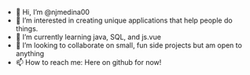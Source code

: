 - 👋 Hi, I’m @njmedina00
- 👀 I’m interested in creating unique applications that help people do things.
- 🌱 I’m currently learning java, SQL, and js.vue
- 💞️ I’m looking to collaborate on small, fun side projects but am open to anything
- 📫 How to reach me: Here on github for now! 

<!---
njmedina00/njmedina00 is a ✨ special ✨ repository because its `README.md` (this file) appears on your GitHub profile.
You can click the Preview link to take a look at your changes.
--->
